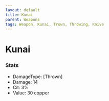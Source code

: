 ```yaml
---
layout: default
title: Kunai
parent: Weapons
tags: Weapon, Kunai, Trown, Throwing, Knive
---
```


# Kunai

### Stats
- DamageType: [Thrown]
- Damage: 14
- Cit: 3%
- Value: 30 copper